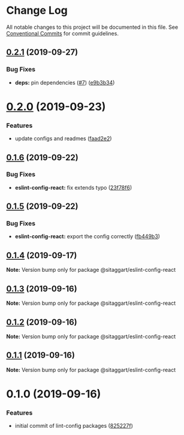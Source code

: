 # Change Log

All notable changes to this project will be documented in this file.
See [Conventional Commits](https://conventionalcommits.org) for commit guidelines.

## [0.2.1](https://github.com/SiTaggart/lint-config/compare/@sitaggart/eslint-config-react@0.2.0...@sitaggart/eslint-config-react@0.2.1) (2019-09-27)


### Bug Fixes

* **deps:** pin dependencies ([#7](https://github.com/SiTaggart/lint-config/issues/7)) ([e9b3b34](https://github.com/SiTaggart/lint-config/commit/e9b3b34))





# [0.2.0](https://github.com/SiTaggart/lint-config/compare/@sitaggart/eslint-config-react@0.1.6...@sitaggart/eslint-config-react@0.2.0) (2019-09-23)


### Features

* update configs and readmes ([faad2e2](https://github.com/SiTaggart/lint-config/commit/faad2e2))





## [0.1.6](https://github.com/SiTaggart/lint-config/compare/@sitaggart/eslint-config-react@0.1.5...@sitaggart/eslint-config-react@0.1.6) (2019-09-22)


### Bug Fixes

* **eslint-config-react:** fix extends typo ([23f78f6](https://github.com/SiTaggart/lint-config/commit/23f78f6))





## [0.1.5](https://github.com/SiTaggart/lint-config/compare/@sitaggart/eslint-config-react@0.1.4...@sitaggart/eslint-config-react@0.1.5) (2019-09-22)


### Bug Fixes

* **eslint-config-react:** export the config correctly ([fb449b3](https://github.com/SiTaggart/lint-config/commit/fb449b3))





## [0.1.4](https://github.com/SiTaggart/lint-config/compare/@sitaggart/eslint-config-react@0.1.3...@sitaggart/eslint-config-react@0.1.4) (2019-09-17)

**Note:** Version bump only for package @sitaggart/eslint-config-react





## [0.1.3](https://github.com/SiTaggart/lint-config/compare/@sitaggart/eslint-config-react@0.1.2...@sitaggart/eslint-config-react@0.1.3) (2019-09-16)

**Note:** Version bump only for package @sitaggart/eslint-config-react





## [0.1.2](https://github.com/SiTaggart/lint-config/compare/@sitaggart/eslint-config-react@0.1.1...@sitaggart/eslint-config-react@0.1.2) (2019-09-16)

**Note:** Version bump only for package @sitaggart/eslint-config-react





## [0.1.1](https://github.com/SiTaggart/lint-config/compare/@sitaggart/eslint-config-react@0.1.0...@sitaggart/eslint-config-react@0.1.1) (2019-09-16)

**Note:** Version bump only for package @sitaggart/eslint-config-react





# 0.1.0 (2019-09-16)


### Features

* initial commit of lint-config packages ([825227f](https://github.com/SiTaggart/lint-config/commit/825227f))
